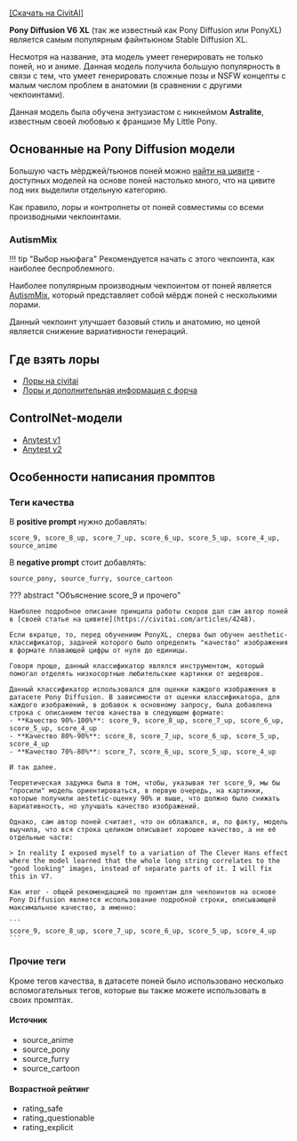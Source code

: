 [[Скачать на CivitAI]](https://civitai.com/models/257749/pony-diffusion-v6-xl)

**Pony Diffusion V6 XL** (так же известный как Pony Diffusion или PonyXL) является самым популярным файнтьюном Stable Diffusion XL.

Несмотря на название, эта модель умеет генерировать не только поней, но и аниме. Данная модель получила большую популярность в связи с тем, что умеет генерировать сложные позы и NSFW концепты с малым числом проблем в анатомии (в сравнении с другими чекпоинтами).

Данная модель была обучена энтузиастом с никнеймом **Astralite**, известным своей любовью к франшизе My Little Pony.

## Основанные на Pony Diffusion модели
Большую часть мёрджей/тьюнов поней можно [найти на цивите](https://civitai.com/search/models?baseModel=Pony&modelType=Checkpoint&sortBy=models_v9) - доступных моделей на основе поней настолько много, что на цивите под них выделили отдельную категорию.

Как правило, лоры и контролнеты от поней совместимы со всеми производными чекпоинтами.

### AutismMix
!!! tip "Выбор ньюфага"
    Рекомендуется начать с этого чекпоинта, как наиболее беспроблемного.

Наиболее популярным производным чекпоинтом от поней является [AutismMix](https://civitai.com/models/288584/autismmix-sdxl), который представляет собой мёрдж поней с несколькими лорами.

Данный чекпоинт улучшает базовый стиль и анатомию, но ценой является снижение вариативности генераций.

## Где взять лоры
- [Лоры на civitai](https://civitai.com/search/models?baseModel=Pony&modelType=LORA&sortBy=models_v9)
- [Лоры и дополнительная информация с форча](https://rentry.org/ponyxl_loras_n_stuff)

## ControlNet-модели
- [Anytest v1](https://huggingface.co/2vXpSwA7/iroiro-lora/tree/main/test_controlnet)
- [Anytest v2](https://huggingface.co/2vXpSwA7/iroiro-lora/tree/main/test_controlnet2)

## Особенности написания промптов
### Теги качества
В **positive prompt** нужно добавлять:
```
score_9, score_8_up, score_7_up, score_6_up, score_5_up, score_4_up, source_anime
```

В **negative prompt** стоит добавлять:
```
source_pony, source_furry, source_cartoon
```

??? abstract "Объяснение score_9 и прочего"

    Наиболее подробное описание принципа работы скоров дал сам автор поней в [своей статье на цивите](https://civitai.com/articles/4248).

    Если вкратце, то, перед обучением PonyXL, сперва был обучен aesthetic-классификатор, задачей которого было определить "качество" изображения в формате плавающей цифры от нуля до единицы.

    Говоря проще, данный классификатор являлся инструментом, который помогал отделять низкосортные любительские картинки от шедевров.

    Данный классификатор использовался для оценки каждого изображения в датасете Pony Diffusion. В зависимости от оценки классификатора, для каждого изображений, в добавок к основному запросу, была добавлена строка с описанием тегов качества в следующем формате:  
    - **Качество 90%-100%**: score_9, score_8_up, score_7_up, score_6_up, score_5_up, score_4_up  
    - **Качество 80%-90%**: score_8, score_7_up, score_6_up, score_5_up, score_4_up  
    - **Качество 70%-80%**: score_7, score_6_up, score_5_up, score_4_up  
      
    И так далее.  
      
    Теоретическая задумка была в том, чтобы, указывая тег score_9, мы бы "просили" модель ориентироваться, в первую очередь, на картинки, которые получили aestetic-оценку 90% и выше, что должно было снижать вариативность, но улучшать качество изображений.
      
    Однако, сам автор поней считает, что он облажался, и, по факту, модель выучила, что вся строка целиком описывает хорошее качество, а не её отдельные части:  

    > In reality I exposed myself to a variation of The Clever Hans effect where the model learned that the whole long string correlates to the "good looking" images, instead of separate parts of it. I will fix this in V7.  
      
    Как итог - общей рекомендацией по промптам для чекпоинтов на основе Pony Diffusion является использование подробной строки, описывающей максимальное качество, а именно:

    ```
    score_9, score_8_up, score_7_up, score_6_up, score_5_up, score_4_up
    ```

### Прочие теги
Кроме тегов качества, в датасете поней было использовано несколько вспомогательных тегов, которые вы также можете использовать в своих промптах.

#### Источник
- source_anime  
- source_pony  
- source_furry  
- source_cartoon  

#### Возрастной рейтинг
- rating_safe  
- rating_questionable  
- rating_explicit  
